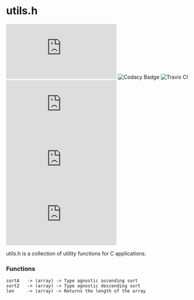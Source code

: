 # utils.h

![](https://img.shields.io/docker/cloud/build/keiranrowan/utils.h) ![Codacy Badge](https://api.codacy.com/project/badge/Grade/b2ad02a6def742d1a603ce5f1bf165f3) ![Travis CI](https://travis-ci.org/keiranrowan/utils.h.svg?branch=master) ![License](https://img.shields.io/github/license/keiranrowan/utils.h) ![Size](https://img.shields.io/github/repo-size/keiranrowan/utils.h) ![](https://img.shields.io/github/languages/top/keiranrowan/utils.h)


utils.h is a collection of utility functions for C applications.

### Functions

```
sortA   -> (array) -> Type agnostic ascending sort
sortZ   -> (array) -> Type agnostic descending sort
len     -> (array) -> Returns the length of the array
```
